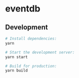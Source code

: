 # eventdb

## Development

```sh
# Install dependencies:
yarn

# Start the development server:
yarn start

# Build for production:
yarn build
```
